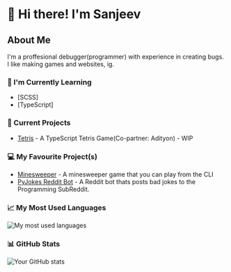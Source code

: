 # 👋 Hi there! I'm Sanjeev

## About Me
I'm a proffesional debugger(programmer) with experience in creating bugs. I like making games and websites, ig.

### 🌱 I'm Currently Learning
- [SCSS]
- [TypeScript]

### 🔭 Current Projects
- [Tetris](https://github.com/Adityon/Tetris-4.0) - A TypeScript Tetris Game(Co-partner: Adityon) - WIP

### 💻 My Favourite Project(s)
- [Minesweeper](https://github.com/SanjeevScript/Minesweeper-Py) - A minesweeper game that you can play from the CLI
- [PyJokes Reddit Bot](https://github.com/SanjeevScript/pyjokes-reddit-bot) - A Reddit bot thats posts bad jokes to the Programming SubReddit.


### 📈 My Most Used Languages
![My most used languages](https://github-readme-stats.vercel.app/api/top-langs/?username=SanjeevScript&layout=compact&theme=dark)

### 📊 GitHub Stats
![Your GitHub stats](https://github-readme-stats.vercel.app/api?username=SanjeevScript&show_icons=true&hide_title=true&theme=dark)



